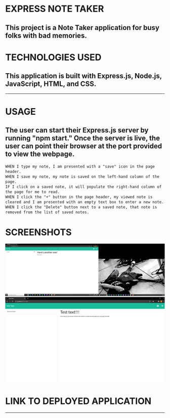 # EXPRESS NOTE TAKER

## This project is a Note Taker application for busy folks with bad memories.

# TECHNOLOGIES USED 
## This application is built with Express.js, Node.js, JavaScript, HTML, and CSS.

---

# USAGE
## The user can start their Express.js server by running "npm start." Once the server is live, the user can point their browser at the port provided to view the webpage. 

```
WHEN I type my note, I am presented with a "save" icon in the page header.
WHEN I save my note, my note is saved on the left-hand column of the page.
IF I click on a saved note, it will populate the right-hand column of the page for me to read.
WHEN I click the "+" button in the page header, my viewed note is cleared and I am presented with an empty text box to enter a new note.
WHEN I click the "Delete" button next to a saved note, that note is removed from the list of saved notes.
```

# SCREENSHOTS
![Screenshot](./public/imgs/express1.png)
![Screenshot](./public/imgs/express2.png)

# LINK TO DEPLOYED APPLICATION

---